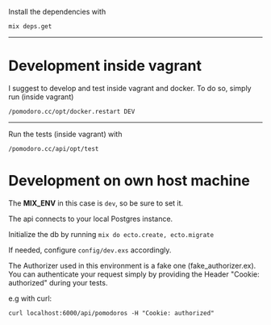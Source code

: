 Install the dependencies with

```
mix deps.get
```

---


# Development inside vagrant

I suggest to develop and test inside vagrant and docker.
To do so, simply run (inside vagrant)

```
/pomodoro.cc/opt/docker.restart DEV
```

---

Run the tests (inside vagrant) with

```
/pomodoro.cc/api/opt/test
```


# Development on own host machine

The **MIX_ENV** in this case is `dev`, so be sure to set it.

The api connects to your local Postgres instance.

Initialize the db by running `mix do ecto.create, ecto.migrate`

If needed, configure `config/dev.exs` accordingly.

The Authorizer used in this environment is a fake one (fake_authorizer.ex).
You can authenticate your request simply by providing the Header "Cookie: authorized" during your tests.

e.g with curl:

```
curl localhost:6000/api/pomodoros -H "Cookie: authorized"
```
